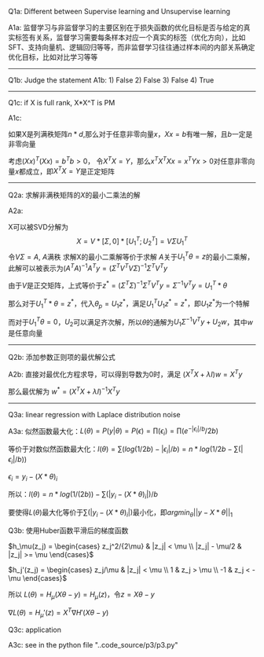 Q1a: Different between Supervise learning and Unsupervise learning

A1a: 监督学习与非监督学习的主要区别在于损失函数的优化目标是否与给定的真实标签有关系，监督学习需要每条样本对应一个真实的标签（优化方向），比如SFT、支持向量机、逻辑回归等等，而非监督学习往往通过样本间的内部关系确定优化目标，比如对比学习等等

---

Q1b: Judge the statement
A1b: 1) False 2) False 3) False 4) True

---

Q1c: if X is full rank, X*X^T is PM

A1c: 

如果X是列满秩矩阵$n * d$,那么对于任意非零向量$x$，$Xx = b$有唯一解，且$b$一定是非零向量

考虑$(X x)^T (X x) = b^T b > 0$，
令$X^T X = Y$，那么$x^T X^T X x = x^T Y x > 0$对任意非零向量$x$都成立，即$X^T X = Y$是正定矩阵


---

Q2a: 求解非满秩矩阵的$X$的最小二乘法的解

A2a:

X可以被SVD分解为
$$
X = V * [\Sigma, 0] * [U_1^T; U_2^T] = V \Sigma U_1^T
$$
令$V \Sigma = A$, $A$满秩
求解X的最小二乘解等价于求解 $A$关于$U_1^T \theta = z$的最小二乘解，此解可以被表示为$(A^T A)^{-1} A^T y = (\Sigma^TV^TV \Sigma)^{-1} \Sigma^T V^T y$

由于$V$是正交矩阵，上式等价于$z^* = (\Sigma^T \Sigma)^{-1}\Sigma^T  V^T y = \Sigma^{-1}V^T y = U_1^T * \theta$

那么对于$U_1^T*\theta = z^*$，代入$\theta_p = U_1 z^*$，满足$U_1^T U_1 z^* = z^*$，即$U_1 z^*$为一个特解

而对于$U_1^T \theta = 0$，$U_2$可以满足齐次解，所以$\theta$的通解为$U_1 \Sigma^{-1}V^T y + U_2 w$，其中$w$是任意向量

---

Q2b: 添加参数正则项的最优解公式

A2b: 直接对最优化方程求导，可以得到导数为0时，满足
$(X^T X + \lambda I)w = X^T y$

那么最优解为 $w^*=(X^TX+\lambda I)^{-1}X^T y$

---

Q3a: linear regression with Laplace distribution noise

A3a: 
似然函数最大化：$L(\theta) = P(y|\theta) = P(\epsilon) = \prod(\epsilon_i) = \prod(e^{-|\epsilon_i|/b}/{2b})$

等价于对数似然函数最大化：$l(\theta) = \sum(log(1/{2b}) - |\epsilon_i|/b) = n*log(1/{2b} - \sum(|\epsilon_i|/b))$

$\epsilon_i = y_i - (X*\theta)_i$

所以：$l(\theta) = n*log(1/(2b)) - \sum(|y_i - (X*\theta)_i|)/b$

要使得$L(\theta)$最大化等价于$\sum(|y_i - (X*\theta)_i|)$最小化，即$argmin_{\theta}||y - X*\theta||_1$

Q3b: 使用Huber函数平滑后的梯度函数

$h_\mu(z_j) = \begin{cases} 
z_j^2/{2\mu} & |z_j| < \mu \\
|z_j| - \mu/2 & |z_j| >= \mu
\end{cases}$

$h_j'(z_j) = \begin{cases}
z_j/\mu & |z_j| < \mu \\
1 & z_j > \mu \\
-1 & z_j < -\mu
\end{cases}$

所以 $L(\theta) = H_\mu(X\theta - y ) = H_\mu(z)$，令$z = X\theta - y$

$\nabla L(\theta) = H_\mu'(z) = X^T\nabla H'(X\theta-y)$

Q3c: application

A3c: see in the python file "..code_source/p3/p3.py"
